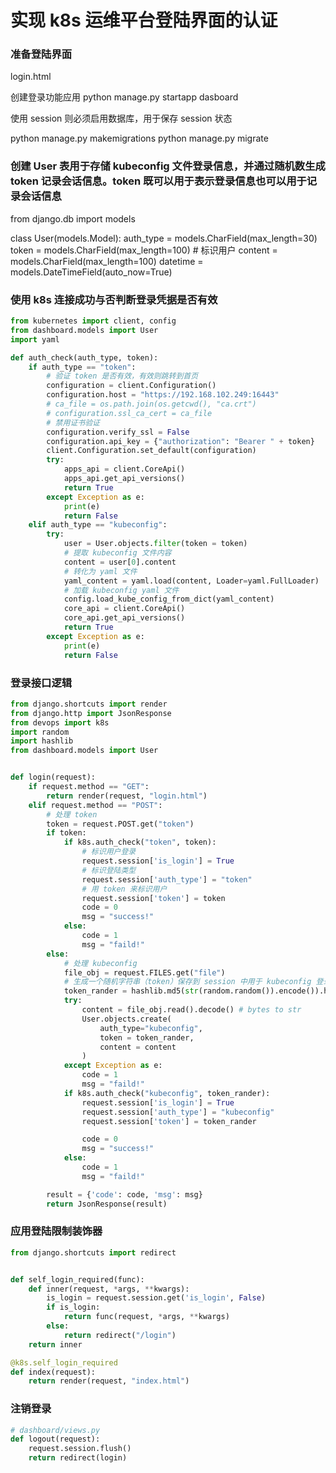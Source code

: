 # 实现 k8s 运维平台登陆界面的认证

### 准备登陆界面

login.html

创建登录功能应用
python manage.py startapp dasboard

使用 session 则必须启用数据库，用于保存 session 状态

python manage.py makemigrations
python manage.py migrate

### 创建 User 表用于存储 kubeconfig 文件登录信息，并通过随机数生成 token 记录会话信息。token 既可以用于表示登录信息也可以用于记录会话信息
from django.db import models

class User(models.Model):
    auth_type = models.CharField(max_length=30)
    token = models.CharField(max_length=100)    # 标识用户
    content = models.CharField(max_length=100)
    datetime = models.DateTimeField(auto_now=True)

### 使用 k8s 连接成功与否判断登录凭据是否有效
```python
from kubernetes import client, config
from dashboard.models import User
import yaml

def auth_check(auth_type, token):
    if auth_type == "token":
        # 验证 token 是否有效，有效则跳转到首页
        configuration = client.Configuration()
        configuration.host = "https://192.168.102.249:16443"
        # ca_file = os.path.join(os.getcwd(), "ca.crt")
        # configuration.ssl_ca_cert = ca_file
        # 禁用证书验证
        configuration.verify_ssl = False
        configuration.api_key = {"authorization": "Bearer " + token}
        client.Configuration.set_default(configuration)
        try:
            apps_api = client.CoreApi()
            apps_api.get_api_versions()
            return True
        except Exception as e:
            print(e)
            return False
    elif auth_type == "kubeconfig":
        try:
            user = User.objects.filter(token = token)
            # 提取 kubeconfig 文件内容
            content = user[0].content
            # 转化为 yaml 文件
            yaml_content = yaml.load(content, Loader=yaml.FullLoader)
            # 加载 kubeconfig yaml 文件
            config.load_kube_config_from_dict(yaml_content)
            core_api = client.CoreApi()
            core_api.get_api_versions()
            return True
        except Exception as e:
            print(e)
            return False
```
### 登录接口逻辑
```python
from django.shortcuts import render
from django.http import JsonResponse
from devops import k8s
import random
import hashlib
from dashboard.models import User


def login(request):
    if request.method == "GET":
        return render(request, "login.html")
    elif request.method == "POST":
        # 处理 token
        token = request.POST.get("token")
        if token:
            if k8s.auth_check("token", token):
                # 标识用户登录
                request.session['is_login'] = True
                # 标识登陆类型
                request.session['auth_type'] = "token"
                # 用 token 来标识用户
                request.session['token'] = token
                code = 0
                msg = "success!"
            else:
                code = 1
                msg = "faild!"
        else:
            # 处理 kubeconfig
            file_obj = request.FILES.get("file")
            # 生成一个随机字符串（token）保存到 session 中用于 kubeconfig 登录标识用户
            token_rander = hashlib.md5(str(random.random()).encode()).hexdigest()
            try:
                content = file_obj.read().decode() # bytes to str
                User.objects.create(
                    auth_type="kubeconfig",
                    token = token_rander,
                    content = content
                )
            except Exception as e:
                code = 1
                msg = "faild!"
            if k8s.auth_check("kubeconfig", token_rander):
                request.session['is_login'] = True
                request.session['auth_type'] = "kubeconfig"
                request.session['token'] = token_rander

                code = 0
                msg = "success!"
            else:
                code = 1
                msg = "faild!"

        result = {'code': code, 'msg': msg}
        return JsonResponse(result)
```
### 应用登陆限制装饰器
```python
from django.shortcuts import redirect


def self_login_required(func):
    def inner(request, *args, **kwargs):
        is_login = request.session.get('is_login', False)
        if is_login:
            return func(request, *args, **kwargs)
        else:
            return redirect("/login")
    return inner
```
```python
@k8s.self_login_required
def index(request):
    return render(request, "index.html")
```
### 注销登录
```python
# dashboard/views.py
def logout(request):
    request.session.flush()
    return redirect(login)
```